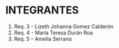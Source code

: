 # INTEGRANTES

1. Req. 3 - Lizeth Johanna Gomez Calderón
2. Req. 4 - María Teresa Durán Roa
3. Req. 5 – Amelia Serrano